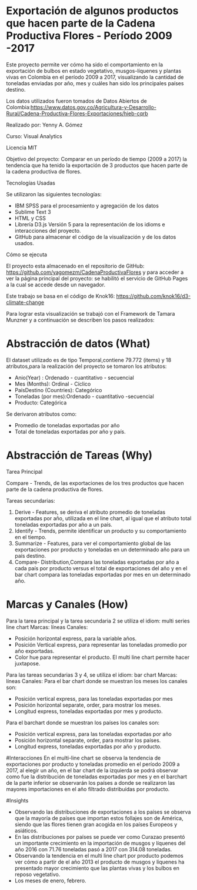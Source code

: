 # Exportación de algunos productos que hacen parte de la Cadena Productiva Flores - Período 2009 -2017

Este proyecto permite ver cómo ha sido el comportamiento en la exportación de  bulbos en estado vegetativo, musgos-líquenes y  plantas vivas en Colombia en el período 2009 a 2017, visualizando la cantidad de toneladas enviadas por año, mes y cuáles han sido los principales países destino.

Los datos utilizados fueron tomados de Datos Abiertos de Colombia:https://www.datos.gov.co/Agricultura-y-Desarrollo-Rural/Cadena-Productiva-Flores-Exportaciones/hieb-cqrb


Realizado por: Yenny A. Gómez

Curso: Visual Analytics

Licencia MIT

Objetivo del proyecto: Comparar en un período de tiempo (2009 a 2017) la tendencia que ha tenido la exportación de 3 productos que hacen parte de la cadena productiva de flores.

Tecnologías Usadas

Se utilizaron las siguientes tecnologías:
- IBM SPSS para el procesamiento y agregación de los datos
- Sublime Text 3
- HTML y CSS
- Librería D3.js Versión 5 para la representación de los idioms e interacciones del proyecto.
- GitHub para almacenar el código de la visualización y de los datos usados. 

Cómo se ejecuta

El proyecto esta almacenado en el repositorio de GitHub: https://github.com/yagomezm/CadenaProductivaFlores y para acceder a ver la página principal del proyecto:  se habilitó el servicio de GitHub Pages a la cual se accede desde un navegador.

Este trabajo se basa en el código de Knok16: https://github.com/knok16/d3-climate-change

Para lograr esta visualización se trabajó con el Framework de Tamara Munzner y a continuación se describen los pasos realizados:

# Abstracción de datos (What)
El dataset utilizado es de tipo Temporal,contiene 79.772 (items) y 18 atributos,para la realización del proyecto se tomaron los atributos:
- Anio(Year) : Ordenado - cuantitativo - secuencial
- Mes (Months): Ordinal - Cíclico
- PaísDestino (Countries): Categórico
- Toneladas (por mes):Ordenado - cuantitativo -secuencial
- Producto: Categórica

Se derivaron atributos como:
- Promedio de toneladas exportadas por año
- Total de toneladas exportadas por año y país.

# Abstracción de Tareas (Why)

Tarea Principal

Compare - Trends, de las exportaciones de los tres productos que hacen parte de la cadena productiva de flores. 

Tareas secundarias:

1. Derive - Features, se deriva el atributo promedio de toneladas exportadas por año, utilizada en el line chart, al igual que el atributo total toneladas exportadas por año a un país.
2. Identify - Trends, permite identificar un producto y su comportamiento en el tiempo.
3. Summarize - Features, para ver el comportamiento global de las exportaciones por producto y toneladas en un determinado año para un país destino.
4. Compare- Distribution,Compara las toneladas exportadas por año a cada país por producto versus el total de exportaciones del año y en el bar chart compara las toneladas exportadas por mes en un determinado año.

# Marcas y Canales (How)

Para la tarea principal y la tarea secundaria 2 se utiliza el idiom: multi series line chart
Marcas: líneas
Canales: 
- Posición horizontal express, para la variable años. 
- Posición Vertical express, para representar las toneladas promedio por año exportadas.
- Color hue para representar el producto.
El multi line chart permite hacer juxtapose.

Para las tareas secundarias 3 y 4, se utiliza el idiom: bar chart
Marcas: líneas
Canales:
Para el bar chart donde se muestran los meses los canales son:
- Posición vertical express, para las toneladas exportadas por mes
- Posición horizontal separate, order, para mostrar los meses.
- Longitud express, toneladas exportadas por mes y producto.

Para el barchart donde se muestran los países los canales son:
- Posición vertical express, para las toneladas exportadas por año
- Posición horizontal separate, order, para mostrar los países.
- Longitud express, toneladas exportadas por año y producto.

#Interacciones
En el multi-line chart se observa la tendencia de exportaciones por producto y toneladas promedio en el período 2009 a 2017, al elegir un año, en el bar chart de la izquierda se podrá observar como fue la distribución de toneladas exportadas por mes y en el barchart de la parte inferior se observarán los países a donde se realizaron las mayores importaciones en el año filtrado distribuídas por producto. 

#Insights

- Observando las distribuciones de exportaciones a los países se observa que la mayoría de países que importan estos follajes son de América, siendo que las flores tienen gran acogida en los países Europeos y asiáticos.
- En las distribuciones por países se puede ver como Curazao presentó un importante crecimiento en la importación de musgos y líquenes del año 2016 con 71.76 toneladas pasó a 2017 con 314.08 toneladas.
- Observando la tendencia en el multi line chart por producto podemos ver cómo a partir de el año 2013 el producto de musgos y líquenes ha presentado mayor crecimiento que las plantas vivas y los bulbos en reposo vegetativo.
- Los meses de enero, febrero.
